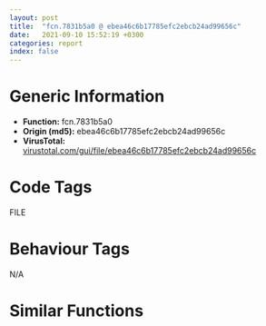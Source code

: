 ```yaml
---
layout: post
title:  "fcn.7831b5a0 @ ebea46c6b17785efc2ebcb24ad99656c"
date:   2021-09-10 15:52:19 +0300
categories: report
index: false
---
```


# Generic Information
- **Function:** fcn.7831b5a0
- **Origin (md5):** ebea46c6b17785efc2ebcb24ad99656c
- **VirusTotal:** [virustotal.com/gui/file/ebea46c6b17785efc2ebcb24ad99656c][virustotal_ref]

# Code Tags
<span class="tag" id="FILE">FILE</span>


# Behaviour Tags
<span class="bhv-tag" id="na">N/A</span>

# Similar Functions
<script type="text/javascript" src="https://www.gstatic.com/charts/loader.js"></script>
<script type="text/javascript">

    google.charts.load('current', {'packages':['corechart']});
    google.charts.setOnLoadCallback(drawChart);

    function drawChart() {
    var data = new google.visualization.DataTable();
        data.addColumn('number', 'X');
        data.addColumn('number', 'Y');
        data.addColumn({type: 'string', role: 'tooltip', 'p': {'html': true}});
        data.addColumn({'type': 'string', 'role': 'style'});
        
        data.addRows([
    [0, 0, '<b><a href="/report/fcn.7831b5a0@ebea46c6b17785efc2ebcb24ad99656c">fcn.7831b5a0</a><br>@ebea46c6b17785efc2ebcb24ad99656c</b><br>', 'point { fill-color: #e0440e; }'],

        ]);

    var options = {
        title: 'Similarity Plot',
        legend: 'none',
        colors: ['#dedbd9', '#e6693e', '#ec8f6e', '#f3b49f', '#f6c7b6'],
        tooltip: {isHtml: true, trigger: 'both'},
        explorer: {
        actions: ["dragToZoom", "rightClickToReset"],
        },
        chartArea: {
        width: '80%',
        height: '80%'
        },
        width: '100%',
        height: '100%'
    };

    var chart = new google.visualization.ScatterChart(document.getElementById('chart_div'));

    chart.draw(data, options);
    }
    
</script>


<div id="chart_div" style="width: 100%px; height: 100%;"></div>

# Disassembled Code
{% highlight nasm %}

push ebp
mov ebp, esp
push 0xffffffffffffffff
push 0x783b917a
mov eax, dword
push eax
sub esp, 0x84
mov eax, dword[0x783e90cc]
xor eax, ebp
mov dword[ebp-0x24], eax
push eax
lea eax, [ebp-0xc]
mov dword
mov eax, dword[ebp+0xc]
cmp dword[eax], 0
jne 0x7831b80b
mov ecx, dword[ebp+0x10]
cmp dword[ecx], 0
jne 0x7831b5f3
push 0x2b9
push 0x781f08e8
call sym.MFC80D.DLL_Ordinal_1363
test eax, eax
je 0x7831b5f3
int3
mov eax, dword[ebp+0x10]
mov ecx, dword[eax]
mov dword[ebp-0x84], ecx
mov edx, dword[ebp-0x84]
sub edx, 1
mov dword[ebp-0x84], edx
cmp dword[ebp-0x84], 0x3f
ja case.0x7831b627.2
mov eax, dword[ebp-0x84]
movzx ecx, byte[eax+0x7831bba0]
jmp dword[ecx*4+0x7831bb84]
mov edx, dword[ebp+0xc]
mov eax, dword[ebp+0x10]
mov ecx, dword[eax]
mov dword[edx], ecx
mov edx, dword[ebp+0xc]
mov dword[edx+4], 0
jmp 0x7831b80b
mov eax, dword[ebp+0xc]
mov ecx, dword[ebp+0x10]
mov edx, dword[ecx+4]
mov dword[eax+4], edx
mov eax, dword[ebp+0xc]
mov ecx, dword[eax+4]
mov edx, dword[ebp+0xc]
mov eax, dword[edx+4]
mov ecx, dword[ecx]
push eax
mov edx, dword[ecx+4]
call edx
mov eax, dword[ebp+0xc]
mov dword[eax], 4
mov eax, 1
jmp 0x7831bb66
mov ecx, dword[ebp+0xc]
mov edx, dword[ebp+0x10]
mov eax, dword[edx+4]
mov dword[ecx+4], eax
mov ecx, dword[ebp+0xc]
mov edx, dword[ecx+4]
mov eax, dword[ebp+0xc]
mov ecx, dword[eax+4]
mov edx, dword[edx]
push ecx
mov eax, dword[edx+4]
call eax
mov ecx, dword[ebp+0xc]
mov dword[ecx], 8
mov eax, 1
jmp 0x7831bb66
mov edx, dword[ebp+0x10]
mov eax, dword[edx+4]
push eax
push 0
call fcn.7831b4a0
mov dword[ebp-0x14], eax
cmp dword[ebp-0x14], 0
jne 0x7831b6cb
xor eax, eax
jmp 0x7831bb66
mov ecx, dword[ebp-0x14]
push ecx
call dword[sym.imp.KERNEL32.dll_GlobalLock]
mov dword[ebp-0x10], eax
cmp dword[ebp-0x10], 0
jne 0x7831b6f2
push 0x2d6
push 0x781f08e8
call sym.MFC80D.DLL_Ordinal_1363
test eax, eax
je 0x7831b6f2
int3
push 0
mov eax, dword[ebp-0x10]
mov ecx, dword[eax+0xc]
push ecx
call dword[sym.imp.GDI32.dll_CopyMetaFileA]
mov edx, dword[ebp-0x10]
mov dword[edx+0xc], eax
mov eax, dword[ebp-0x10]
cmp dword[eax+0xc], 0
jne 0x7831b72b
mov ecx, dword[ebp-0x14]
push ecx
call dword[sym.imp.KERNEL32.dll_GlobalUnlock]
mov edx, dword[ebp-0x14]
push edx
call dword[sym.imp.KERNEL32.dll_GlobalFree]
xor eax, eax
jmp 0x7831bb66
mov eax, dword[ebp-0x14]
push eax
call dword[sym.imp.KERNEL32.dll_GlobalUnlock]
mov ecx, dword[ebp+0xc]
mov edx, dword[ebp-0x14]
mov dword[ecx+4], edx
mov eax, dword[ebp+0xc]
mov dword[eax], 0x20
mov eax, 1
jmp 0x7831bb66
mov ecx, dword[ebp+0xc]
mov dword[ecx], 0x10
mov edx, dword[ebp+0xc]
mov dword[edx+4], 0
jmp 0x7831b80b
mov eax, dword[ebp+0xc]
mov dword[eax], 2
mov ecx, dword[ebp+0x10]
cmp dword[ecx+4], 0
jne 0x7831b78f
push 0x2ee
push 0x781f08e8
call sym.MFC80D.DLL_Ordinal_1363
test eax, eax
je 0x7831b78f
int3
mov eax, dword[ebp+0x10]
cmp dword[eax+4], 0
jne 0x7831b79d
call sym.MFC80D.DLL_Ordinal_1563
mov ecx, dword[ebp+0x10]
mov edx, dword[ecx+4]
push edx
call dword[sym.imp.KERNEL32.dll_lstrlenW]
mov dword[ebp-0x1c], eax
push 2
mov eax, dword[ebp-0x1c]
add eax, 1
push eax
call fcn.782fd840
add esp, 8
mov dword[ebp-0x18], eax
mov ecx, dword[ebp+0xc]
mov edx, dword[ebp-0x18]
mov dword[ecx+4], edx
cmp dword[ebp-0x18], 0
jne 0x7831b7d7
xor eax, eax
jmp 0x7831bb66
mov eax, dword[ebp-0x1c]
lea ecx, [eax+eax+2]
push ecx
mov edx, dword[ebp+0x10]
mov eax, dword[edx+4]
push eax
mov ecx, dword[ebp-0x1c]
lea edx, [ecx+ecx+2]
push edx
mov eax, dword[ebp-0x18]
push eax
call fcn.78213d30
add esp, 0x10
mov eax, 1
jmp 0x7831bb66
xor eax, eax
jmp 0x7831bb66
mov ecx, dword[ebp+0xc]
mov edx, dword[ebp+0x10]
mov eax, dword[ecx]
cmp eax, dword[edx]
je 0x7831b82b
push 0x303
push 0x781f08e8
call sym.MFC80D.DLL_Ordinal_1363
test eax, eax
je 0x7831b82b
int3
mov edx, dword[ebp+0x10]
mov eax, dword[edx]
mov dword[ebp-0x88], eax
mov ecx, dword[ebp-0x88]
sub ecx, 1
mov dword[ebp-0x88], ecx
cmp dword[ebp-0x88], 0x3f
ja case.0x7831b85f.2
mov edx, dword[ebp-0x88]
movzx eax, byte[edx+0x7831bbf8]
jmp dword[eax*4+0x7831bbe0]
mov ecx, dword[ebp+0x10]
mov edx, dword[ecx+4]
push edx
mov eax, dword[ebp+0xc]
mov ecx, dword[eax+4]
push ecx
call fcn.7831b4a0
mov dword[ebp-0x20], eax
cmp dword[ebp-0x20], 0
jne 0x7831b889
xor eax, eax
jmp 0x7831bb66
mov edx, dword[ebp+0xc]
mov eax, dword[ebp-0x20]
mov dword[edx+4], eax
mov eax, 1
jmp 0x7831bb66
mov ecx, dword[ebp+0xc]
cmp dword[ecx+4], 0
jne 0x7831b8b9
push 0x314
push 0x781f08e8
call sym.MFC80D.DLL_Ordinal_1363
test eax, eax
je 0x7831b8b9
int3
mov eax, dword[ebp+0x10]
cmp dword[eax+4], 0
jne 0x7831b8d6
push 0x315
push 0x781f08e8
call sym.MFC80D.DLL_Ordinal_1363
test eax, eax
je 0x7831b8d6
int3
push 1
lea edx, [ebp-0x6c]
push edx
mov eax, dword[ebp+0x10]
mov ecx, dword[eax+4]
mov edx, dword[ebp+0x10]
mov eax, dword[edx+4]
mov ecx, dword[ecx]
push eax
mov edx, dword[ecx+0x30]
call edx
test eax, eax
je 0x7831b8fb
xor eax, eax
jmp 0x7831bb66
cmp dword[ebp-0x6c], 0
je 0x7831b915
push 0x31e
push 0x781f08e8
call sym.MFC80D.DLL_Ordinal_1363
test eax, eax
je 0x7831b915
int3
mov dword[ebp-0x74], 0
mov dword[ebp-0x70], 0
push 0
push 0
mov ecx, dword[ebp-0x70]
push ecx
mov edx, dword[ebp-0x74]
push edx
mov eax, dword[ebp+0xc]
mov ecx, dword[eax+4]
mov edx, dword[ebp+0xc]
mov eax, dword[edx+4]
mov ecx, dword[ecx]
push eax
mov edx, dword[ecx+0x14]
call edx
push 0
push 0
mov eax, dword[ebp-0x70]
push eax
mov ecx, dword[ebp-0x74]
push ecx
mov edx, dword[ebp+0x10]
mov eax, dword[edx+4]
mov ecx, dword[ebp+0x10]
mov edx, dword[ecx+4]
mov eax, dword[eax]
push edx
mov ecx, dword[eax+0x14]
call ecx
push 0
push 0
mov edx, dword[ebp-0x60]
push edx
mov eax, dword[ebp-0x64]
push eax
mov ecx, dword[ebp+0xc]
mov edx, dword[ecx+4]
push edx
mov eax, dword[ebp+0x10]
mov ecx, dword[eax+4]
mov edx, dword[ebp+0x10]
mov eax, dword[edx+4]
mov ecx, dword[ecx]
push eax
mov edx, dword[ecx+0x1c]
call edx
test eax, eax
je 0x7831b995
xor eax, eax
jmp 0x7831bb66
push 0
push 0
mov eax, dword[ebp-0x70]
push eax
mov ecx, dword[ebp-0x74]
push ecx
mov edx, dword[ebp+0xc]
mov eax, dword[edx+4]
mov ecx, dword[ebp+0xc]
mov edx, dword[ecx+4]
mov eax, dword[eax]
push edx
mov ecx, dword[eax+0x14]
call ecx
push 0
push 0
mov edx, dword[ebp-0x70]
push edx
mov eax, dword[ebp-0x74]
push eax
mov ecx, dword[ebp+0x10]
mov edx, dword[ecx+4]
mov eax, dword[ebp+0x10]
mov ecx, dword[eax+4]
mov edx, dword[edx]
push ecx
mov eax, dword[edx+0x14]
call eax
mov eax, 1
jmp 0x7831bb66
mov ecx, dword[ebp+0xc]
cmp dword[ecx+4], 0
jne 0x7831b9fc
push 0x335
push 0x781f08e8
call sym.MFC80D.DLL_Ordinal_1363
test eax, eax
je 0x7831b9fc
int3
mov eax, dword[ebp+0x10]
cmp dword[eax+4], 0
jne 0x7831ba19
push 0x336
push 0x781f08e8
call sym.MFC80D.DLL_Ordinal_1363
test eax, eax
je 0x7831ba19
int3
mov edx, dword[ebp+0xc]
mov eax, dword[edx+4]
push eax
push 0
push 0
push 0
mov ecx, dword[ebp+0x10]
mov edx, dword[ecx+4]
mov eax, dword[ebp+0x10]
mov ecx, dword[eax+4]
mov edx, dword[edx]
push ecx
mov eax, dword[edx+0x1c]
call eax
test eax, eax
je 0x7831ba45
xor eax, eax
jmp 0x7831bb66
mov eax, 1
jmp 0x7831bb66
mov ecx, dword[ebp+0x10]
cmp dword[ecx+4], 0
jne 0x7831ba6c
push 0x340
push 0x781f08e8
call sym.MFC80D.DLL_Ordinal_1363
test eax, eax
je 0x7831ba6c
int3
mov eax, dword[ebp+0xc]
cmp dword[eax+4], 0
jne 0x7831ba89
push 0x341
push 0x781f08e8
call sym.MFC80D.DLL_Ordinal_1363
test eax, eax
je 0x7831ba89
int3
mov edx, dword[ebp+0xc]
mov eax, dword[edx+4]
push eax
lea ecx, [ebp-0x78]
call sym.MFC80D.DLL_Ordinal_9174
mov dword[ebp-4], 0
mov ecx, dword[ebp+0xc]
mov edx, dword[ecx+4]
push edx
lea ecx, [ebp-0x7c]
call sym.MFC80D.DLL_Ordinal_9174
mov eax, dword[ebp+0xc]
cmp dword[eax+4], 0
je 0x7831bac7
lea ecx, [ebp-0x7c]
call sym.MFC80D.DLL_Ordinal_1093
mov dword[ebp-0x8c], eax
jmp 0x7831bad1
mov dword[ebp-0x8c], 0
mov ecx, dword[ebp+0x10]
cmp dword[ecx+4], 0
je 0x7831baea
lea ecx, [ebp-0x78]
call sym.MFC80D.DLL_Ordinal_1093
mov dword[ebp-0x90], eax
jmp 0x7831baf4
mov dword[ebp-0x90], 0
push 0
mov edx, dword[ebp-0x8c]
push edx
mov eax, dword[ebp-0x90]
push eax
call dword[sym.imp.KERNEL32.dll_CopyFileA]
mov dword[ebp-0x80], eax
lea ecx, [ebp-0x7c]
call sym.MFC80D.DLL_Ordinal_673
mov dword[ebp-4], 0xffffffff
lea ecx, [ebp-0x78]
call sym.MFC80D.DLL_Ordinal_673
mov eax, dword[ebp-0x80]
jmp 0x7831bb66
mov ecx, dword[ebp+0xc]
cmp dword[ecx+4], 0
je 0x7831bb36
xor eax, eax
jmp 0x7831bb66
push 0
mov dx, word[ebp+8]
push edx
mov eax, dword[ebp+0x10]
mov ecx, dword[eax+4]
push ecx
call dword[sym.imp.ole32.dll_OleDuplicateData]
mov edx, dword[ebp+0xc]
mov dword[edx+4], eax
mov eax, dword[ebp+0xc]
cmp dword[eax+4], 0
jne 0x7831bb5d
xor eax, eax
jmp 0x7831bb66
mov eax, 1
jmp 0x7831bb66
xor eax, eax
mov ecx, dword[ebp-0xc]
mov dword
pop ecx
mov ecx, dword[ebp-0x24]
xor ecx, ebp
call fcn.783a2cd0
mov esp, ebp
pop ebp
ret 0xc

{% endhighlight %}

[virustotal_ref]: https://www.virustotal.com/gui/file/ebea46c6b17785efc2ebcb24ad99656c